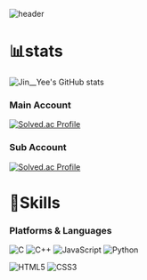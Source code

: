 ![header](https://capsule-render.vercel.app/api?type=wave&color=auto&height=300&section=header&text=JIN__YEE'S%20GITHUB&fontSize=90)

# 📊stats
![Jin__Yee's GitHub stats](https://github-readme-stats.vercel.app/api?username=kjinyeek&show_icons=true&theme=ambient_gradient)
### Main Account
[![Solved.ac Profile](http://mazassumnida.wtf/api/v2/generate_badge?boj=백준아이디)](https://solved.ac/jin_yee/)
### Sub Account
[![Solved.ac Profile](http://mazassumnida.wtf/api/v2/generate_badge?boj=백준아이디)](https://solved.ac/subjin_yee/)
# 💪Skills
### Platforms & Languages
![C](https://img.shields.io/badge/C-A8B9CC.svg?&style=for-the-badge&logo=C&logoColor=white)
![C++](https://img.shields.io/badge/C++-00599C.svg?&style=for-the-badge&logo=C++&logoColor=white)
![JavaScript](https://img.shields.io/badge/JavaScript-F7DF1E.svg?&style=for-the-badge&logo=JavaScript&logoColor=white)
![Python](https://img.shields.io/badge/Python-3776AB.svg?&style=for-the-badge&logo=Python&logoColor=white)

![HTML5](https://img.shields.io/badge/HTML5-E34F26.svg?&style=for-the-badge&logo=HTML5&logoColor=white)
![CSS3](https://img.shields.io/badge/CSS3-1572B6.svg?&style=for-the-badge&logo=CSS3&logoColor=white)

